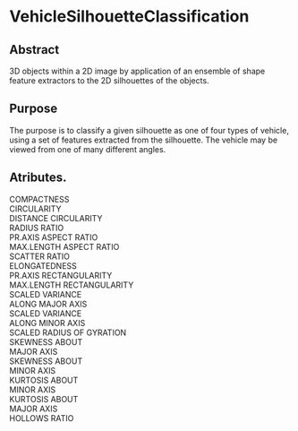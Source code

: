 # VehicleSilhouetteClassification
## Abstract   
3D objects within a 2D image by application of an ensemble of shape feature extractors to the 2D silhouettes of the objects.   
## Purpose   
The purpose is to classify a given silhouette as one of four types of vehicle, using a set of features extracted from the silhouette. The vehicle may be viewed from one of many different angles.   
## Atributes.   
COMPACTNESS    
CIRCULARITY    
DISTANCE CIRCULARITY    
RADIUS RATIO    
PR.AXIS ASPECT RATIO    
MAX.LENGTH ASPECT RATIO    
SCATTER RATIO     
ELONGATEDNESS    
PR.AXIS RECTANGULARITY    
MAX.LENGTH RECTANGULARITY    
SCALED VARIANCE    
ALONG MAJOR AXIS     
SCALED VARIANCE     
ALONG MINOR AXIS     
SCALED RADIUS OF GYRATION    
SKEWNESS ABOUT     
MAJOR AXIS     
SKEWNESS ABOUT     
MINOR AXIS     
KURTOSIS ABOUT     
MINOR AXIS     
KURTOSIS ABOUT     
MAJOR AXIS     
HOLLOWS RATIO    


